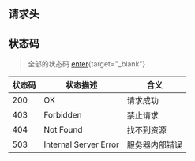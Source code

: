 ## 请求头

## 状态码

> 全部的状态码 [enter](https://developer.mozilla.org/zh-CN/docs/Web/HTTP/Status/100){target="_blank"}

| 状态码 |状态描述| 含义| 
|---|---|---|
|200|OK|请求成功|
|403|Forbidden|禁止请求|
|404|Not Found|找不到资源|
|503|Internal Server Error|服务器内部错误|